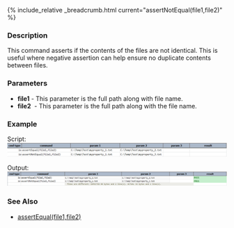 {% include_relative _breadcrumb.html current="assertNotEqual(file1,file2)" %}


### Description
This command asserts if the contents of the files are not identical.  This is useful where negative assertion can help
ensure no duplicate contents between files.


### Parameters
- **file1** \- This parameter is the full path along with file name.
- **file2**  \- This parameter is the full path along with the file name.


### Example
Script:<br/>
![script](image/assertNotEqual_01.png)

Output:<br/>
![output](image/assertNotEqual_02.png)


### See Also
- [assertEqual(file1,file2)](assertEqual(file1,file2))
